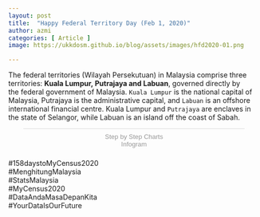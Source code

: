 ```yaml
---
layout: post
title:  "Happy Federal Territory Day (Feb 1, 2020)"
author: azmi
categories: [ Article ]
image: https://ukkdosm.github.io/blog/assets/images/hfd2020-01.png

---
```

The federal territories (Wilayah Persekutuan) in Malaysia comprise three territories: **Kuala Lumpur, Putrajaya and Labuan**, governed directly by the federal government of Malaysia. `Kuala Lumpur` is the national capital of Malaysia, Putrajaya is the administrative capital, and `Labuan` is an offshore international financial centre. Kuala Lumpur and `Putrajaya` are enclaves in the state of Selangor, while Labuan is an island off the coast of Sabah.

<div class="infogram-embed" data-id="28bbf982-b096-4378-bf91-0b809de42200" data-type="interactive" data-title="Step by Step Charts"></div><script>!function(e,i,n,s){var t="InfogramEmbeds",d=e.getElementsByTagName("script")[0];if(window[t]&&window[t].initialized)window[t].process&&window[t].process();else if(!e.getElementById(n)){var o=e.createElement("script");o.async=1,o.id=n,o.src="https://e.infogram.com/js/dist/embed-loader-min.js",d.parentNode.insertBefore(o,d)}}(document,0,"infogram-async");</script><div style="padding:8px 0;font-family:Arial!important;font-size:13px!important;line-height:15px!important;text-align:center;border-top:1px solid #dadada;margin:0 30px"><a href="https://infogram.com/28bbf982-b096-4378-bf91-0b809de42200" style="color:#989898!important;text-decoration:none!important;" target="_blank">Step by Step Charts</a><br><a href="https://infogram.com" style="color:#989898!important;text-decoration:none!important;" target="_blank" rel="nofollow">Infogram</a></div>

<p>#158daystoMyCensus2020<br>
#MenghitungMalaysia<br>
#StatsMalaysia<br>
#MyCensus2020<br>
#DataAndaMasaDepanKita<br>
#YourDataIsOurFuture</p>
